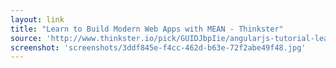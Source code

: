 ```yaml
---
layout: link
title: "Learn to Build Modern Web Apps with MEAN - Thinkster"
source: 'http://www.thinkster.io/pick/GUIDJbpIie/angularjs-tutorial-learn-to-build-modern-web-apps'
screenshot: 'screenshots/3ddf845e-f4cc-462d-b63e-72f2abe49f48.jpg'
---
```


